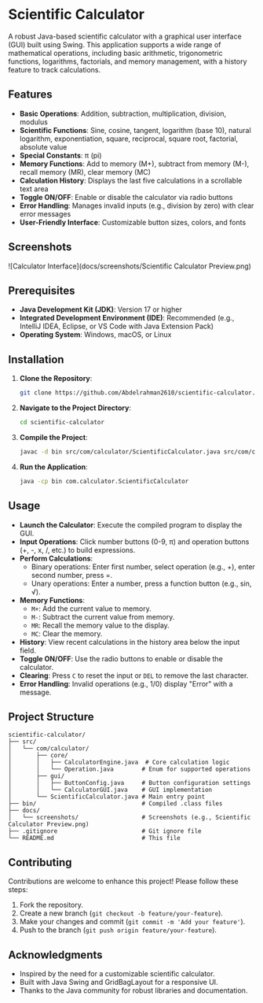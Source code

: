 # Scientific Calculator

A robust Java-based scientific calculator with a graphical user interface (GUI) built using Swing. This application supports a wide range of mathematical operations, including basic arithmetic, trigonometric functions, logarithms, factorials, and memory management, with a history feature to track calculations.

## Features

- **Basic Operations**: Addition, subtraction, multiplication, division, modulus
- **Scientific Functions**: Sine, cosine, tangent, logarithm (base 10), natural logarithm, exponentiation, square, reciprocal, square root, factorial, absolute value
- **Special Constants**: π (pi)
- **Memory Functions**: Add to memory (M+), subtract from memory (M-), recall memory (MR), clear memory (MC)
- **Calculation History**: Displays the last five calculations in a scrollable text area
- **Toggle ON/OFF**: Enable or disable the calculator via radio buttons
- **Error Handling**: Manages invalid inputs (e.g., division by zero) with clear error messages
- **User-Friendly Interface**: Customizable button sizes, colors, and fonts

## Screenshots

![Calculator Interface](docs/screenshots/Scientific Calculator Preview.png)

## Prerequisites

- **Java Development Kit (JDK)**: Version 17 or higher
- **Integrated Development Environment (IDE)**: Recommended (e.g., IntelliJ IDEA, Eclipse, or VS Code with Java Extension Pack)
- **Operating System**: Windows, macOS, or Linux

## Installation

1. **Clone the Repository**:
   ```bash
   git clone https://github.com/Abdelrahman2610/scientific-calculator.git
   ```

2. **Navigate to the Project Directory**:
   ```bash
   cd scientific-calculator
   ```

3. **Compile the Project**:
   ```bash
   javac -d bin src/com/calculator/ScientificCalculator.java src/com/calculator/core/CalculatorEngine.java src/com/calculator/core/Operations.java src/com/calculator/gui/ButtonConfig.java src/com/calculator/gui/CalculatorGUI.java
   ```

4. **Run the Application**:
   ```bash
   java -cp bin com.calculator.ScientificCalculator
   ```

## Usage

- **Launch the Calculator**: Execute the compiled program to display the GUI.
- **Input Operations**: Click number buttons (0-9, π) and operation buttons (+, -, x, /, etc.) to build expressions.
- **Perform Calculations**:
  - Binary operations: Enter first number, select operation (e.g., +), enter second number, press =.
  - Unary operations: Enter a number, press a function button (e.g., sin, √).
- **Memory Functions**:
  - `M+`: Add the current value to memory.
  - `M-`: Subtract the current value from memory.
  - `MR`: Recall the memory value to the display.
  - `MC`: Clear the memory.
- **History**: View recent calculations in the history area below the input field.
- **Toggle ON/OFF**: Use the radio buttons to enable or disable the calculator.
- **Clearing**: Press `C` to reset the input or `DEL` to remove the last character.
- **Error Handling**: Invalid operations (e.g., 1/0) display "Error" with a message.

## Project Structure

```
scientific-calculator/
├── src/
│   └── com/calculator/
│       ├── core/
│       │   ├── CalculatorEngine.java  # Core calculation logic
│       │   └── Operation.java        # Enum for supported operations
│       ├── gui/
│       │   ├── ButtonConfig.java     # Button configuration settings
│       │   └── CalculatorGUI.java    # GUI implementation
│       └── ScientificCalculator.java # Main entry point
├── bin/                              # Compiled .class files
├── docs/
│   └── screenshots/                  # Screenshots (e.g., Scientific Calculator Preview.png)
├── .gitignore                        # Git ignore file
└── README.md                         # This file
```

## Contributing

Contributions are welcome to enhance this project! Please follow these steps:

1. Fork the repository.
2. Create a new branch (`git checkout -b feature/your-feature`).
3. Make your changes and commit (`git commit -m 'Add your feature'`).
4. Push to the branch (`git push origin feature/your-feature`).


## Acknowledgments

- Inspired by the need for a customizable scientific calculator.
- Built with Java Swing and GridBagLayout for a responsive UI.
- Thanks to the Java community for robust libraries and documentation.
```
